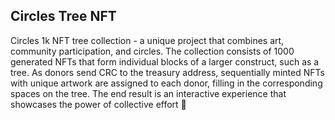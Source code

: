 ## Circles Tree NFT

Circles 1k NFT tree collection - a unique project that combines art, community participation, and circles. The collection consists of 1000 generated NFTs that form individual blocks of a larger construct, such as a tree. As donors send CRC to the treasury address, sequentially minted NFTs with unique artwork are assigned to each donor, filling in the corresponding spaces on the tree. The end result is an interactive experience that showcases the power of collective effort 🙂
